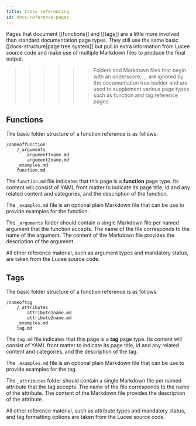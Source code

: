 ```yaml
---
title: Cross referencing
id: docs-reference-pages
---
```


Pages that document [[functions]] and [[tags]] are a little more involved than standard documentation page types. They still use the same basic [[docs-structure|page tree system]] but pull in extra information from Lucee source code and make use of multiple Markdown files to produce the final output.

>>>>>> Folders and Markdown files that begin with an underscore, `_`, are ignored by the documentation tree builder and are used to supplement various page types such as function and tag reference pages.

## Functions

The basic folder structure of a function reference is as follows:

```
/nameoffunction
    /_arguments
    	argument1name.md
    	argument2name.md
    _examples.md
    function.md
```

The `function.md` file indicates that this page is a **function** page type. Its content will consist of YAML front matter to indicate its page title, id and any related content and categories, and the description of the function.

The `_examples.md` file is an optional plain Markdown file that can be use to provide examples for the function. 

The `_arguments` folder should contain a single Markdown file per named argument that the function accepts. The name of the file corresponds to the name of the argument. The content of the Markdown file provides the description of the argument.

All other reference material, such as argument types and mandatory status, are taken from the Lucee source code.

## Tags

The basic folder structure of a function reference is as follows:

```
/nameoftag
    /_attributes
    	attribute1name.md
    	attribute2name.md
    _examples.md
    tag.md
```

The `tag.md` file indicates that this page is a **tag** page type. Its content will consist of YAML front matter to indicate its page title, id and any related content and categories, and the description of the tag.

The `_examples.md` file is an optional plain Markdown file that can be use to provide examples for the tag. 

The `_attributes` folder should contain a single Markdown file per named attribute that the tag accepts. The name of the file corresponds to the name of the attribute. The content of the Markdown file provides the description of the attribute.

All other reference material, such as attribute types and mandatory status, and tag formatting options are taken from the Lucee source code.
